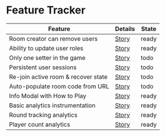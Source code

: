 # Feature Tracker

| Feature                             | Details                                                     | State |
| ----------------------------------- | ----------------------------------------------------------- | ----- |
| Room creator can remove users       | [Story](USER_STORIES.md#room-creator-can-remove-users)      | ready |
| Ability to update user roles        | [Story](USER_STORIES.md#room-creator-can-update-user-roles) | ready |
| Only one setter in the game         | [Story](USER_STORIES.md#only-one-setter-in-the-game)        | todo  |
| Persistent user sessions            | [Story](USER_STORIES.md#persistent-user-sessions)           | todo  |
| Re-join active room & recover state | [Story](USER_STORIES.md#re-join-active-room--recover-state) | todo  |
| Auto-populate room code from URL    | [Story](USER_STORIES.md#auto-populate-room-code-from-url)   | todo  |
| Info Modal with How to Play         | [Story](USER_STORIES.md#info-modal-with-how-to-play)        | ready |
| Basic analytics instrumentation     | [Story](USER_STORIES.md#basic-analytics-instrumentation)    | ready |
| Round tracking analytics            | [Story](USER_STORIES.md#round-tracking-analytics)           | ready |
| Player count analytics              | [Story](USER_STORIES.md#player-count-analytics)             | ready |
